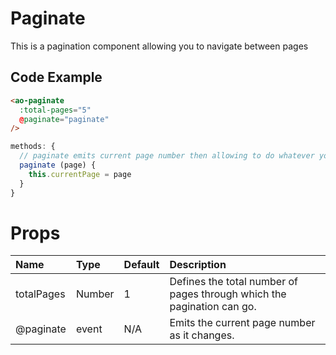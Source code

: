 # Paginate
This is a pagination component allowing you to navigate between pages

<Doc-Paginate/>

## Code Example
```html
<ao-paginate
  :total-pages="5"
  @paginate="paginate"
/>
```

```js
methods: {
  // paginate emits current page number then allowing to do whatever you want with that info
  paginate (page) {
    this.currentPage = page
  }
}

```

# Props

| Name         | Type     | Default | Description                                                           |
|:-------------|:---------|:---------|:----------------------------------------------------------------------|
| totalPages | Number | 1 | Defines the total number of pages through which the pagination can go. |
| @paginate | event | N/A | Emits the current page number as it changes. |

